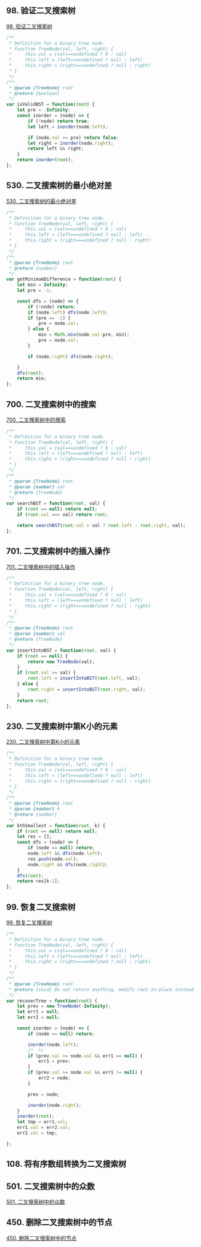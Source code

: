 ## 98. 验证二叉搜索树

[98. 验证二叉搜索树](https://leetcode-cn.com/problems/validate-binary-search-tree/)

```js
/**
 * Definition for a binary tree node.
 * function TreeNode(val, left, right) {
 *     this.val = (val===undefined ? 0 : val)
 *     this.left = (left===undefined ? null : left)
 *     this.right = (right===undefined ? null : right)
 * }
 */
/**
 * @param {TreeNode} root
 * @return {boolean}
 */
var isValidBST = function(root) {
    let pre = -Infinity;
    const inorder = (node) => {
        if (!node) return true;
        let left = inorder(node.left);

        if (node.val <= pre) return false;
        let right = inorder(node.right);
        return left && right;
    }
    return inorder(root);
};
```

## 530. 二叉搜索树的最小绝对差

[530. 二叉搜索树的最小绝对差](https://leetcode-cn.com/problems/minimum-absolute-difference-in-bst/)

```js
/**
 * Definition for a binary tree node.
 * function TreeNode(val, left, right) {
 *     this.val = (val===undefined ? 0 : val)
 *     this.left = (left===undefined ? null : left)
 *     this.right = (right===undefined ? null : right)
 * }
 */
/**
 * @param {TreeNode} root
 * @return {number}
 */
var getMinimumDifference = function(root) {
    let min = Infinity;
    let pre = -1;

    const dfs = (node) => {
        if (!node) return;
        if (node.left) dfs(node.left);
        if (pre == -1) {
            pre = node.val;
        } else {
            min = Math.min(node.val-pre, min);
            pre = node.val;
        }

        if (node.right) dfs(node.right);

    }
    dfs(root);
    return min;
};
```

## 700. 二叉搜索树中的搜索

[700. 二叉搜索树中的搜索](https://leetcode-cn.com/problems/search-in-a-binary-search-tree/)

```js
/**
 * Definition for a binary tree node.
 * function TreeNode(val, left, right) {
 *     this.val = (val===undefined ? 0 : val)
 *     this.left = (left===undefined ? null : left)
 *     this.right = (right===undefined ? null : right)
 * }
 */
/**
 * @param {TreeNode} root
 * @param {number} val
 * @return {TreeNode}
 */
var searchBST = function(root, val) {
    if (root == null) return null;
    if (root.val === val) return root;

    return searchBST(root.val > val ? root.left : root.right, val);
};
```

## 701. 二叉搜索树中的插入操作

[701. 二叉搜索树中的插入操作](https://leetcode-cn.com/problems/insert-into-a-binary-search-tree/)

```js
/**
 * Definition for a binary tree node.
 * function TreeNode(val, left, right) {
 *     this.val = (val===undefined ? 0 : val)
 *     this.left = (left===undefined ? null : left)
 *     this.right = (right===undefined ? null : right)
 * }
 */
/**
 * @param {TreeNode} root
 * @param {number} val
 * @return {TreeNode}
 */
var insertIntoBST = function(root, val) {
    if (root == null) {
        return new TreeNode(val);
    }
    if (root.val >= val) {
        root.left = insertIntoBST(root.left, val);
    } else {
        root.right = insertIntoBST(root.right, val);
    }
    return root;
};
```

## 230. 二叉搜索树中第K小的元素

[230. 二叉搜索树中第K小的元素](https://leetcode-cn.com/problems/kth-smallest-element-in-a-bst/)

```js
/**
 * Definition for a binary tree node.
 * function TreeNode(val, left, right) {
 *     this.val = (val===undefined ? 0 : val)
 *     this.left = (left===undefined ? null : left)
 *     this.right = (right===undefined ? null : right)
 * }
 */
/**
 * @param {TreeNode} root
 * @param {number} k
 * @return {number}
 */
var kthSmallest = function(root, k) {
    if (root == null) return null;
    let res = [];
    const dfs = (node) => {
        if (node == null) return;
        node.left && dfs(node.left);
        res.push(node.val);
        node.right && dfs(node.right);
    }
    dfs(root);
    return res[k-1];
};
```


## 99. 恢复二叉搜索树

[99. 恢复二叉搜索树](https://leetcode-cn.com/problems/recover-binary-search-tree/)

```js
/**
 * Definition for a binary tree node.
 * function TreeNode(val, left, right) {
 *     this.val = (val===undefined ? 0 : val)
 *     this.left = (left===undefined ? null : left)
 *     this.right = (right===undefined ? null : right)
 * }
 */
/**
 * @param {TreeNode} root
 * @return {void} Do not return anything, modify root in-place instead.
 */
var recoverTree = function(root) {
    let prev = new TreeNode(-Infinity);
    let err1 = null;
    let err2 = null;

    const inorder = (node) => {
        if (node == null) return;

        inorder(node.left);
        /*  */
        if (prev.val >= node.val && err1 == null) {
            err1 = prev;
        }
        if (prev.val >= node.val && err1 != null) {
            err2 = node;
        }

        prev = node;

        inorder(node.right);
    }
    inorder(root);
    let tmp = err1.val;
    err1.val = err2.val;
    err2.val = tmp;

};
```

## 108. 将有序数组转换为二叉搜索树

[](https://leetcode-cn.com/problems/convert-sorted-array-to-binary-search-tree/)

## 501. 二叉搜索树中的众数

[501. 二叉搜索树中的众数](https://leetcode-cn.com/problems/find-mode-in-binary-search-tree/)

## 450. 删除二叉搜索树中的节点

[450. 删除二叉搜索树中的节点](https://leetcode-cn.com/problems/delete-node-in-a-bst/)
